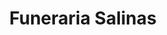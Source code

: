---
title: "Funeraria Salinas"
url: /trujillo/funeraria-salinas-calle-m-ubalde/
shop: directores de funerarias
---